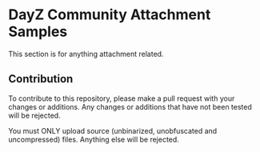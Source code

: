 # DayZ Community Attachment Samples

This section is for anything attachment related.

## Contribution

To contribute to this repository, please make a pull request with your changes or additions. Any changes or additions that have not been tested will be rejected.

You must ONLY upload source (unbinarized, unobfuscated and uncompressed) files. Anything else will be rejected.